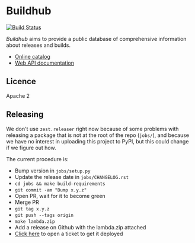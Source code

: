 # Buildhub

[![Build Status](https://travis-ci.org/mozilla-services/buildhub.svg?branch=master)](https://travis-ci.org/mozilla-services/buildhub)

*Buildhub* aims to provide a public database of comprehensive information about releases and builds.

* [Online catalog](https://mozilla-services.github.io/buildhub/)
* [Web API documentation](https://buildhub.readthedocs.io)

## Licence

Apache 2

## Releasing

We don't use `zest.releaser` right now because of some problems with
releasing a package that is not at the root of the repo (`jobs/`), and
because we have no interest in uploading this project to PyPI, but
this could change if we figure out how.

The current procedure is:

* Bump version in `jobs/setup.py`
* Update the release date in `jobs/CHANGELOG.rst`
* `cd jobs && make build-requirements`
* `git commit -am "Bump x.y.z"`
* Open PR, wait for it to become green
* Merge PR
* `git tag x.y.z`
* `git push --tags origin`
* `make lambda.zip`
* Add a release on Github with the lambda.zip attached
* [Click here][bugzilla-link] to open a ticket to get it deployed

[bugzilla-link]: https://bugzilla.mozilla.org/enter_bug.cgi?comment=Could%20you%20please%20update%20the%20lambda%20function%20for%20Buildhub%20with%20the%20following%20one%3F%0D%0A%0D%0A%5BInsert%20a%20short%20description%20of%20the%20changes%20here.%5D%0D%0A%0D%0Ahttps%3A%2F%2Fgithub.com%2Fmozilla-services%2Fbuildhub%2Freleases%2Ftag%2FX.Y.Z%0D%0A%0D%0Ahttps%3A%2F%2Fgithub.com%2Fmozilla-services%2Fbuildhub%2Freleases%2Fdownload%2FX.Y.Z%2Fbuildhub-lambda-X.Y.Z.zip%0D%0A%0D%0AThanks%21&component=Operations%3A%20Storage&product=Cloud%20Services&qa_contact=chartjes%40mozilla.com&short_desc=Please%20deploy%20buildhub%20lambda%20function%20X.Y.Z
